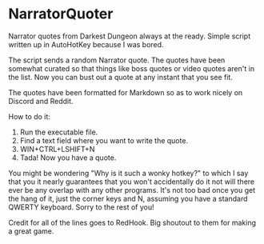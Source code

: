 # NarratorQuoter
Narrator quotes from Darkest Dungeon always at the ready. Simple script written up in AutoHotKey because I was bored.

The script sends a random Narrator quote. The quotes have been somewhat curated so that things like boss quotes or video quotes aren't in the list. Now you can bust out a quote at any instant that you see fit.

The quotes have been formatted for Markdown so as to work nicely on Discord and Reddit. 

How to do it:
1. Run the executable file.
2. Find a text field where you want to write the quote.
3. WIN+CTRL+LSHIFT+N
4. Tada! Now you have a quote.

You might be wondering "Why is it such a wonky hotkey?" to which I say that you it nearly guarantees that you won't accidentally do it not will there ever be any overlap with any other programs. It's not too bad once you get the hang of it, just the corner keys and N, assuming you have a standard QWERTY keyboard. Sorry to the rest of you!


Credit for all of the lines goes to RedHook. Big shoutout to them for making a great game. 
